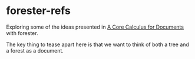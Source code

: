 # forester-refs

Exploring some of the ideas presented in [A Core Calculus for
Documents](https://arxiv.org/abs/2310.04368) with forester.

The key thing to tease apart here is that we want to think of both
a tree and a forest as a document.

